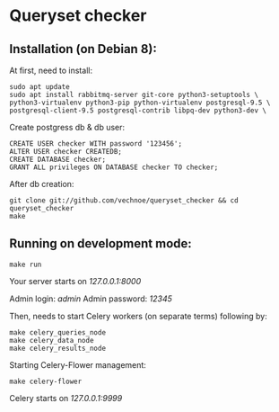 # Queryset checker

## Installation (on Debian 8):
At first, need to install:
    
    sudo apt update 
    sudo apt install rabbitmq-server git-core python3-setuptools \
    python3-virtualenv python3-pip python-virtualenv postgresql-9.5 \
    postgresql-client-9.5 postgresql-contrib libpq-dev python3-dev \

Create postgress db & db user:

    CREATE USER checker WITH password '123456';
    ALTER USER checker CREATEDB;
    CREATE DATABASE checker;
    GRANT ALL privileges ON DATABASE checker TO checker;
    
After db creation:

    git clone git://github.com/vechnoe/queryset_checker && cd queryset_checker
    make
    
## Running on development mode:
    make run

Your server starts on *127.0.0.1:8000*

Admin login: *admin*
Admin password: *12345*

Then, needs to start Celery workers (on separate terms) following by:

    make celery_queries_node
    make celery_data_node
    make celery_results_node

Starting Celery-Flower management:
    
    make celery-flower
    
Celery starts on *127.0.0.1:9999*
    